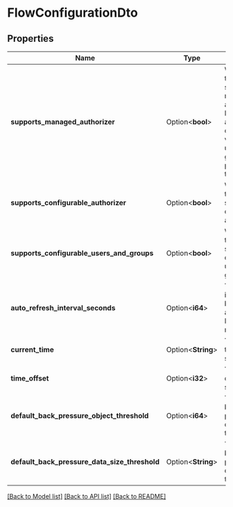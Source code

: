 # FlowConfigurationDto

## Properties

Name | Type | Description | Notes
------------ | ------------- | ------------- | -------------
**supports_managed_authorizer** | Option<**bool**> | Whether this NiFi supports a managed authorizer. Managed authorizers can visualize users, groups, and policies in the UI. | [optional]
**supports_configurable_authorizer** | Option<**bool**> | Whether this NiFi supports a configurable authorizer. | [optional]
**supports_configurable_users_and_groups** | Option<**bool**> | Whether this NiFi supports configurable users and groups. | [optional]
**auto_refresh_interval_seconds** | Option<**i64**> | The interval in seconds between the automatic NiFi refresh requests. | [optional]
**current_time** | Option<**String**> | The current time on the system. | [optional]
**time_offset** | Option<**i32**> | The time offset of the system. | [optional]
**default_back_pressure_object_threshold** | Option<**i64**> | The default back pressure object threshold. | [optional]
**default_back_pressure_data_size_threshold** | Option<**String**> | The default back pressure data size threshold. | [optional]

[[Back to Model list]](../README.md#documentation-for-models) [[Back to API list]](../README.md#documentation-for-api-endpoints) [[Back to README]](../README.md)


